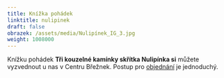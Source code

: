 ```yaml
---
title: Knížka pohádek
linktitle: nulipinek
draft: false
obrazek: /assets/media/Nulipínek_IG_3.jpg
weight: 1008000
---
```


Knížku pohádek **Tři kouzelné kamínky skřítka Nulipínka si** můžete vyzvednout u nas v Centru Břežnek. Postup pro [objednání](ostatni/distribucni-misto/) je jednoduchý.
